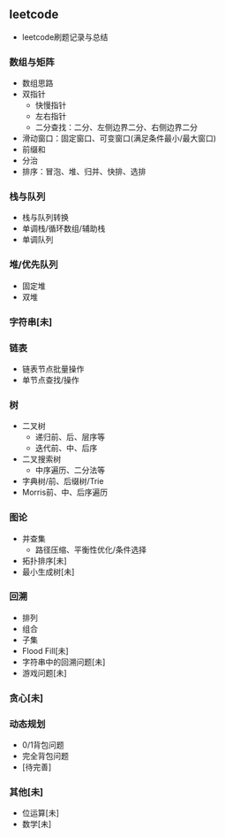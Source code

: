 ## leetcode
 - leetcode刷题记录与总结

### 数组与矩阵
 - 数组思路
 - 双指针
    - 快慢指针
    - 左右指针
    - 二分查找：二分、左侧边界二分、右侧边界二分
 - 滑动窗口：固定窗口、可变窗口(满足条件最小/最大窗口)
 - 前缀和
 - 分治
 - 排序：冒泡、堆、归并、快排、选排

### 栈与队列
 - 栈与队列转换
 - 单调栈/循环数组/辅助栈
 - 单调队列

### 堆/优先队列
 - 固定堆
 - 双堆

### 字符串[未]

### 链表
 - 链表节点批量操作
 - 单节点查找/操作

### 树
 - 二叉树
    - 递归前、后、层序等
    - 迭代前、中、后序
 - 二叉搜索树
    - 中序遍历、二分法等
 - 字典树/前、后缀树/Trie
 - Morris前、中、后序遍历

### 图论
 - 并查集
   - 路径压缩、平衡性优化/条件选择
 - 拓扑排序[未]
 - 最小生成树[未]

### 回溯
 - 排列
 - 组合
 - 子集
 - Flood Fill[未]
 - 字符串中的回溯问题[未]
 - 游戏问题[未]

### 贪心[未]

### 动态规划
 - 0/1背包问题
 - 完全背包问题
 - [待完善]

### 其他[未]
 - 位运算[未]
 - 数学[未]
